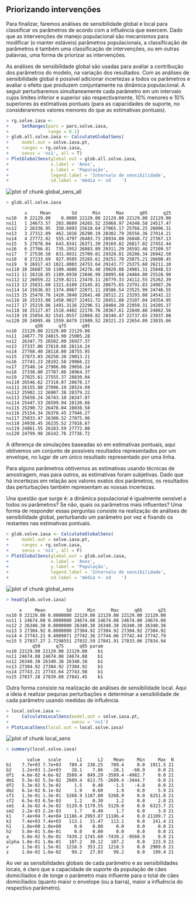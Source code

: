 





## Priorizando intervenções

Para finalizar, faremos análises de sensibilidade global e local para classificar os parâmetros de acordo com a influência que exercem. Dado que as intervenções de manejo populacional são mecanismos para modificar (o manter estáveis) parâmetros populacionais, a classificação de parâmetros é também uma classificação de intervenções, ou em outras palavras, uma forma de priorizar as intervenções.

As análises de sensibilidade global são usadas para avaliar a contribução dos parâmetros do modelo, na variação dos resultados. Com as análises de sensibilidade global é possível adicionar incertezas a todos os parâmetros e avaliar o efeito que produzem conjuntamente na dinâmica populacional. A seguir perturbaremos simultaneamente cada parâmetro em um intervalo cujos limites inferior e superior são respectivamente, 10% menores e 10% superiores às estimativas pontuais (para as capacidades de suporte, no consideraremos valores menores do que as estimativas pontuais).


```r
> rg.solve.iasa <-
+     SetRanges(pars = pars.solve.iasa,
+               range = 0.1)
> glob.all.solve.iasa <- CalculateGlobalSens(
+     model.out = solve.iasa.pt,
+     ranges = rg.solve.iasa,
+     sensv = 'ns1', all = T)
> PlotGlobalSens(global.out = glob.all.solve.iasa,
+                x.label = 'Anos',
+                y.label = 'População',
+                legend.label = 'Intervalo de sensibilidade',
+                sd.label = 'média +- sd    ')
```

![plot of chunk global_sens_all](figures/global_sens_all-1.png) 

```r
> glob.all.solve.iasa
```

```
       x     Mean        Sd      Min      Max      q05      q25
ns10   0 22129.00    0.0000 22129.00 22129.00 22129.00 22129.00
ns11   1 24673.57  203.0689 24265.52 25068.97 24340.58 24517.47
ns12   2 26338.95  350.6093 25610.64 27065.17 25766.25 26096.31
ns13   3 27312.89  462.1016 26290.19 28302.79 26556.36 27014.21
ns14   4 27772.02  555.4797 26483.73 28934.80 26848.72 27367.13
ns15   5 27878.84  643.8341 26371.39 29169.82 26817.02 27452.44
ns16   6 27766.81  735.2952 26083.89 29311.29 26592.46 27209.57
ns17   7 27530.58  831.0931 25709.01 29320.01 26286.34 26942.50
ns18   8 27233.69  927.9505 25265.61 29251.78 25875.21 26600.45
ns19   9 26917.43 1021.8003 24753.64 29143.77 25375.60 26211.10
ns110 10 26607.50 1109.4806 24276.48 29020.08 24901.31 25848.53
ns111 11 26318.85 1189.0938 23846.99 28895.68 24484.00 25528.90
ns112 12 26059.22 1259.8211 23470.11 28779.33 24112.55 25262.39
ns113 13 25831.60 1321.6109 23145.81 28675.65 23791.83 24987.26
ns114 14 25636.03 1374.8967 22871.11 28586.54 23525.99 24746.55
ns115 15 25470.76 1420.3840 22641.48 28512.21 23293.08 24542.22
ns116 16 25333.08 1458.9027 22451.72 28451.88 23107.04 24354.95
ns117 17 25219.86 1491.3116 22296.51 28404.20 22959.31 24205.37
ns118 18 25127.87 1518.4402 22170.76 28367.61 22840.88 24062.56
ns119 19 25054.02 1541.0557 22069.82 28340.47 22737.65 23937.08
ns120 20 24995.46 1559.8479 21989.52 28321.23 22654.09 23835.66
           q50      q75      q95
ns10  22129.00 22129.00 22129.00
ns11  24677.79 24815.90 25005.28
ns12  26347.75 26582.00 26927.37
ns13  27337.06 27610.66 28114.24
ns14  27768.40 28118.00 28755.95
ns15  27873.03 28250.38 29013.21
ns16  27743.23 28192.58 29066.22
ns17  27540.14 27986.06 29056.14
ns18  27330.80 27787.86 28964.37
ns19  27025.61 27555.37 28830.04
ns110 26546.62 27318.07 28678.17
ns111 26155.88 27096.19 28524.69
ns112 25902.12 26907.38 28379.22
ns113 25650.24 26743.10 28247.07
ns114 25447.53 26599.94 28130.66
ns115 25290.72 26478.04 28030.58
ns116 25154.34 26378.45 27946.27
ns117 25033.47 26300.52 27875.96
ns118 24938.45 26235.52 27818.67
ns119 24861.55 26183.59 27772.80
ns120 24799.98 26142.76 27736.72
```

A diferença de simulações baseadas só em estimativas pontuais, aqui obtivemos um conjunto de possíveis resultados representados por um envelope, no lugar de um único resultado representado por uma linha.  

Para alguns parâmetros obtivemos as estimativas usando técnicas de amostragem, mas para outros, as estimativas foram subjetivas. Dado que há incertezas em relação aos valores exatos dos parâmetros, os resultados das perturbações também representam as nossas incertezas.  

Una questão que surge é: a dinâmica populacional é igualmente sensível a todos os parâmetros? Se não, quais os parâmetros mais influentes? Uma forma de responder essas perguntas consiste na realização de análises de sensibilidade global, perturbando um parâmetro por vez e fixando os restantes nas estimativas pontuais.


```r
> glob.solve.iasa <- CalculateGlobalSens(
+     model.out = solve.iasa.pt,
+     ranges = rg.solve.iasa,
+     sensv = 'ns1', all = F)
> PlotGlobalSens(global.out = glob.solve.iasa,
+                x.label = 'Anos',
+                y.label = 'População',
+                legend.label = 'Intervalo de sensibilidade',
+                sd.label = 'média +- sd    ')
```

![plot of chunk global_sens](figures/global_sens-1.png) 

```r
> head(glob.solve.iasa)
```

```
     x     Mean        Sd      Min      Max      q05      q25
ns10 0 22129.00 0.0000000 22129.00 22129.00 22129.00 22129.00
ns11 1 24674.08 0.0000000 24674.08 24674.08 24674.08 24674.08
ns12 2 26340.38 0.0000000 26340.38 26340.38 26340.38 26340.38
ns13 3 27304.92 0.0000000 27304.92 27304.92 27304.92 27304.92
ns14 4 27743.21 0.4989071 27742.36 27744.06 27742.44 27742.79
ns15 5 27837.27 2.7298551 27832.59 27841.91 27833.06 27834.94
          q50      q75      q95 param
ns10 22129.00 22129.00 22129.00    b1
ns11 24674.08 24674.08 24674.08    b1
ns12 26340.38 26340.38 26340.38    b1
ns13 27304.92 27304.92 27304.92    b1
ns14 27743.21 27743.64 27743.98    b1
ns15 27837.28 27839.60 27841.45    b1
```

Outra forma consiste na realização de análises de sensibilidade local. Aqui a ideia é realizar pequnas perturbações e determinar a sensibilidade de cada parâmetro usando medidas de influência.


```r
> local.solve.iasa <-
+     CalculateLocalSens(model.out = solve.iasa.pt,
+                        sensv = 'ns1')
> PlotLocalSens(local.out = local.solve.iasa)
```

![plot of chunk local_sens](figures/local_sens-1.png) 

```r
> summary(local.solve.iasa)
```

```
        value   scale      L1      L2    Mean     Min     Max  N
b1    7.7e+03 7.7e+03   789.4  230.25   789.4     0.0  1911.5 21
b2    1.2e+03 1.2e+03    28.1    7.86   -28.1   -60.9     0.0 21
df1   4.6e-02 4.6e-02  3589.4  849.29 -3589.4 -4982.7     0.0 21
dm1   5.3e-02 5.3e-02  2609.4  613.75 -2609.4 -3444.7     0.0 21
df2   5.3e-02 5.3e-02     1.5    0.48    -1.5    -4.8     0.0 21
dm2   6.1e-02 6.1e-02     1.9    0.60     1.9     0.0     5.9 21
sf1   1.3e-01 1.3e-01  5268.9 1187.80  5268.9     0.0  6251.8 21
sf2   6.5e-03 6.5e-03     1.2    0.30     1.2     0.0     2.0 21
sm1   4.3e-02 4.3e-02  5129.0 1179.55  5129.0     0.0  6323.7 21
sm2   2.2e-03 2.2e-03     1.7    0.49     1.7     0.0     3.9 21
k1    7.4e+04 7.4e+04 11186.4 2993.87 11186.4     0.0 21109.7 21
k2    7.4e+03 7.4e+03   113.1   31.47   113.1     0.0   241.4 21
h1    1.0e+00 1.0e+00     0.0    0.00     0.0     0.0     0.0 21
h2    5.0e-01 5.0e-01     0.0    0.00     0.0     0.0     0.0 21
a     5.0e-02 5.0e-02  7439.2 1745.60 -7439.2 -9560.9     0.0 21
alpha 1.0e-01 1.0e-01   107.2   30.12   107.2     0.0   233.9 21
v     1.5e-01 1.5e-01  1218.5  353.22  1218.5     0.0  2909.6 21
z     1.6e-02 1.6e-02    99.2   27.03    99.2     0.0   199.4 21
```

Ao ver as sensibilidades globais de cada parâmetro e as sensibilidades locais, é claro que a capacidade de suporte da população de cães domiciliados é de longe o parâmetro mais influente para o total de cães domiciliados (quanto maior o envelope (ou a barra), maior a influência do respectivo parâmetro).
